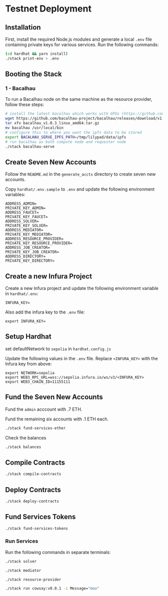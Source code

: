 # Testnet Deployment


## Installation

First, install the required Node.js modules and generate a local `.env` file containing private keys for various services. Run the following commands:

```bash
(cd hardhat && yarn install)
./stack print-env > .env
```

## Booting the Stack

### 1 - Bacalhau

To run a Bacalhau node on the same machine as the resource provider, follow these steps:

```bash
# install the latest bacalhau which works with GPUs (https://github.com/bacalhau-project/bacalhau/issues/2858)
wget https://github.com/bacalhau-project/bacalhau/releases/download/v1.0.3/bacalhau_v1.0.3_linux_amd64.tar.gz
tar xfv bacalhau_v1.0.3_linux_amd64.tar.gz
mv bacalhau /usr/local/bin
# configure this to where you want the ipfs data to be stored
export BACALHAU_SERVE_IPFS_PATH=/tmp/lilypad/data/ipfs
# run bacalhau as both compute node and requester node
./stack bacalhau-serve
```

## Create Seven New Accounts

Follow the `README.md` in the `generate_accts` directory to create seven new accounts.

Copy `hardhat/.env.sample` to `.env` and update the following environment variables:
```
ADDRESS_ADMIN=
PRIVATE_KEY_ADMIN=
ADDRESS_FAUCET=
PRIVATE_KEY_FAUCET=
ADDRESS_SOLVER=
PRIVATE_KEY_SOLVER=
ADDRESS_MEDIATOR=
PRIVATE_KEY_MEDIATOR=
ADDRESS_RESOURCE_PROVIDER=
PRIVATE_KEY_RESOURCE_PROVIDER=
ADDRESS_JOB_CREATOR=
PRIVATE_KEY_JOB_CREATOR=
ADDRESS_DIRECTORY=
PRIVATE_KEY_DIRECTORY=
```

## Create a new Infura Project

Create a new Infura project and update the following environment variable in `hardhat/.env`:
```
INFURA_KEY=
```

Also add the infura key to the `.env` file:
```
export INFURA_KEY=
```

## Setup Hardhat

set defaultNetwork to `sepolia` in `hardhat.config.js`

Update the following values in the `.env` file. Replace `<INFURA_KEY>` with the Infura key from above:
```
export NETWORK=sepolia
export WEB3_RPC_URL=wss://sepolia.infura.io/ws/v3/<INFURA_KEY>
export WEB3_CHAIN_ID=11155111
```

## Fund the Seven New Accounts

Fund the `admin` acccount with .7 ETH.

Fund the remaining six accounts with .1 ETH each.

```bash
./stack fund-services-ether
```

Check the balances

```bash
./stack balances
```

## Compile Contracts

```bash
./stack compile-contracts
```

## Deploy Contracts

```bash
./stack deploy-contracts
```

## Fund Services Tokens

```bash
./stack fund-services-tokens
```

### Run Services

Run the following commands in separate terminals:

```bash
./stack solver
```

```bash
./stack mediator
```

```bash
./stack resource-provider
```

```bash
./stack run cowsay:v0.0.1 -i Message="moo"
```